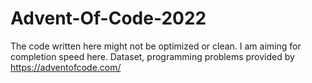 # Advent-Of-Code-2022
The code written here might not be optimized or clean. I am aiming for completion speed here.
Dataset, programming problems provided by https://adventofcode.com/
